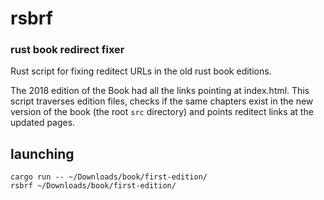 # rsbrf
### rust book redirect fixer
Rust script for fixing reditect URLs in the old rust book editions.

The 2018 edition of the Book had all the links pointing at index.html. This script traverses edition files, checks if the same chapters exist in the new version of the book (the root `src` directory) and points reditect links at the updated pages.

## launching

```
cargo run -- ~/Downloads/book/first-edition/
rsbrf ~/Downloads/book/first-edition/
```
